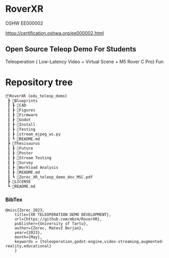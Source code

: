 # RoverXR

OSHW EE000002

https://certification.oshwa.org/ee000002.html

## Open Source Teleop Demo For Students

Teleoperation { Low-Latency Video + Virtual Scene + M5 Rover C Pro} Fun

# Repository tree

```bash
📦RoverXR (edu_teleop_demo)
 ┣ 📂Blueprints
 ┃ ┣ 📂CAD
 ┃ ┣ 📂Figures
 ┃ ┣ 📂Firmware
 ┃ ┣ 📂Godot
 ┃ ┣ 📂Install
 ┃ ┣ 📂Testing
 ┃ ┣ 📜stream_mjpeg_ws.py
 ┃ ┗ 📜README.md
 ┣ 📂Thesisaurus
 ┃ ┣ 📂Future
 ┃ ┣ 📂Poster
 ┃ ┣ 📂Stream Testing
 ┃ ┣ 📂Survey
 ┃ ┣ 📂Workload Analysis
 ┃ ┣ 📜README.md
 ┃ ┗ 📜Zorec_XR_teleop_demo_dev_MSC.pdf
 ┣ 📜LICENSE
 ┗ 📜README.md
```

### BibTex

```
@misc{Zorec_2023, 
    title={XR TELEOPERATION DEMO DEVELOPMENT}, 
    url={https://github.com/mbz4/RoverXR}, 
    publisher={University of Tartu}, 
    author={Zorec, Matevž Borjan}, 
    year={2023}, 
    month={May},
    keywords = {teleoperation,godot-engine,video-streaming,augmented-reality,educational}
    }
```